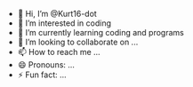 - 👋 Hi, I’m @Kurt16-dot
- 👀 I’m interested in coding 
- 🌱 I’m currently learning coding and programs
- 💞️ I’m looking to collaborate on ...
- 📫 How to reach me ...
- 😄 Pronouns: ...
- ⚡ Fun fact: ...

<!---
Kurt16-dot/Kurt16-dot is a ✨ special ✨ repository because its `README.md` (this file) appears on your GitHub profile.
You can click the Preview link to take a look at your changes.
--->
